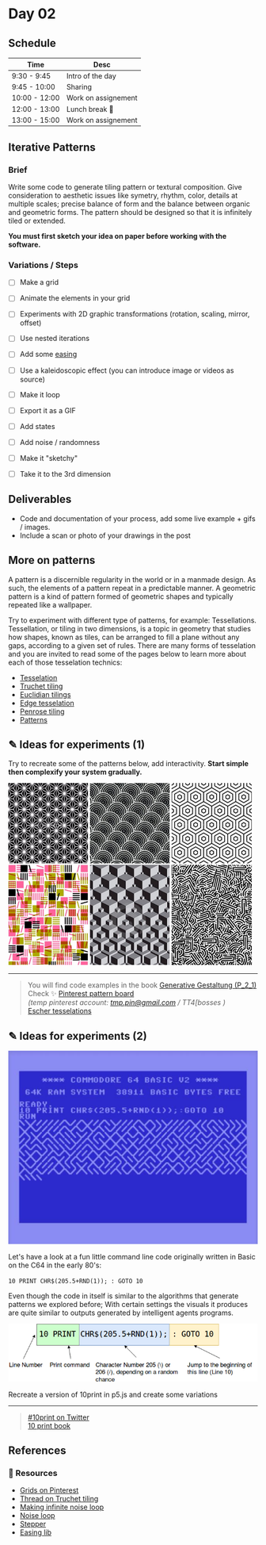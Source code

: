 # Day 02


## Schedule

|Time               |Desc                                      |
|---                |---                                       |
|9:30 - 9:45        | Intro of the day                         |
|9:45 - 10:00       | Sharing                                  |
|10:00 - 12:00      | Work on assignement                      |
|12:00 - 13:00      | Lunch break :hamburger:                  |
|13:00 - 15:00      | Work on assignement                      |


## Iterative Patterns

### Brief

Write some code to generate tiling pattern or textural composition. Give consideration to aesthetic issues like symetry, rhythm, color, details at multiple scales; precise balance of form and the balance between organic and geometric forms. The pattern should be designed so that it is infinitely tiled or extended.

__You must first sketch your idea on paper before working with the software.__ 

### Variations / Steps

- [ ] Make a grid
- [ ] Animate the elements in your grid
- [ ] Experiments with 2D graphic transformations (rotation, scaling, mirror, offset)
- [ ] Use nested iterations
- [ ] Add some [easing](https://easings.net/)
- [ ] Use a kaleidoscopic effect (you can introduce image or videos as source)
- [ ] Make it loop
- [ ] Export it as a GIF
- [ ] Add states
- [ ] Add noise / randomness
- [ ] Make it "sketchy"
- [ ] Take it to the 3rd dimension


## Deliverables

* Code and documentation of your process, add some live example + gifs / images.
* Include a scan or photo of your drawings in the post


## More on patterns

A pattern is a discernible regularity in the world or in a manmade design. As such, the elements of a pattern repeat in a predictable manner. A geometric pattern is a kind of pattern formed of geometric shapes and typically repeated like a wallpaper. 

Try to experiment with different type of patterns, for example: Tessellations. Tessellation, or tiling in two dimensions, is a topic in geometry that studies how shapes, known as tiles, can be arranged to fill a plane without any gaps, according to a given set of rules. There are many forms of tesselation and you are invited to read some of the pages below to learn more about each of those tesselation technics:

- [Tesselation](https://en.wikipedia.org/wiki/Tessellation)
- [Truchet tiling](https://mypages.iit.edu/~krawczyk/rjkisama11.pdf)
- [Euclidian tilings](https://en.wikipedia.org/wiki/Euclidean_tilings_by_convex_regular_polygons)
- [Edge tesselation](https://en.wikipedia.org/wiki/Edge_tessellation)
- [Penrose tiling](https://en.wikipedia.org/wiki/Penrose_tiling)
- [Patterns](https://en.wikipedia.org/wiki/Pattern)


## ✎ Ideas for experiments (1)

Try to recreate some of the patterns below, add interactivity. **Start simple then complexify your system gradually.**

<img src="../../assets/images/pattern04.jpg" style="width:32%;height:auto;"> <img src="../../assets/images/pattern05.jpg" style="width:32%;height:auto;"> <img src="../../assets/images/pattern06.jpg" style="width:32%;height:auto;"> 
<img src="../../assets/images/pattern01.jpg" style="width:32%;height:auto;"> <img src="../../assets/images/pattern02.jpg" style="width:32%;height:auto;"> <img src="../../assets/images/pattern03.jpg" style="width:32%;height:auto;">

___

> You will find code examples in the book [Generative Gestaltung (P_2_1)](http://www.generative-gestaltung.de/2) <br>
> Check :sparkles: [Pinterest pattern board](https://www.pinterest.ch/9uill0m/generative-class/patterns/) <br> *(temp pinterest account: tmp.pin@gmail.com / TT4[bosses )* <br>
> [Escher tesselations](https://duckduckgo.com/?q=escher+tessellations&t=ffab&iar=images&iax=images&ia=images)


## ✎ Ideas for experiments (2)

<img src="../../assets/images/10print.jpg" style="width:100%;height:auto;">

Let's have a look at a fun little command line code originally written in Basic on the C64 in the early 80's:

`10 PRINT CHR$(205.5+RND(1)); : GOTO 10`

Even though the code in itself is similar to the algorithms that generate patterns we explored before; With certain settings the visuals it produces are quite similar to outputs generated by intelligent agents programs.

<img src="../../assets/images/10print-command.png" style="width:100%;height:auto;">

Recreate a version of 10print in p5.js and create some variations

___

> [#10print on Twitter](https://twitter.com/hashtag/10print) <br>
> [10 print book](https://10print.org/)


## References

### :pushpin: Resources

- [Grids on Pinterest](https://www.pinterest.ch/9uill0m/generative-class/)
- [Thread on Truchet tiling](https://twitter.com/golan/status/1442217873431138314)
- [Making infinite noise loop](https://necessarydisorder.wordpress.com/2017/11/15/drawing-from-noise-and-then-making-animated-loopy-gifs-from-there/)
- [Noise loop](https://editor.p5js.org/guma/sketches/0hvdq_lsW)
- [Stepper](https://editor.p5js.org/guma/sketches/CEPcw70dK)
- [Easing lib](https://github.com/IDMNYU/p5.js-func)

[url00]: https://digitalideation.github.io/gencg_h2101/slides/intro.html
[url01]: https://digitalideation.github.io/gencg_h2101/slides/history.html
[url02]: https://nrich.maths.org/2413
[url03]: https://jessicacarnegie.com/sol-lewitt-wall-drawing-118